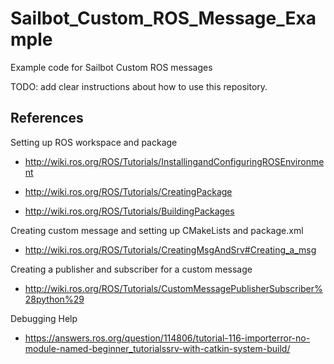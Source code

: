 # Sailbot_Custom_ROS_Message_Example

Example code for Sailbot Custom ROS messages 

TODO: add clear instructions about how to use this repository.

## References

Setting up ROS workspace and package

* http://wiki.ros.org/ROS/Tutorials/InstallingandConfiguringROSEnvironment

* http://wiki.ros.org/ROS/Tutorials/CreatingPackage

* http://wiki.ros.org/ROS/Tutorials/BuildingPackages

Creating custom message and setting up CMakeLists and package.xml

* http://wiki.ros.org/ROS/Tutorials/CreatingMsgAndSrv#Creating_a_msg

Creating a publisher and subscriber for a custom message

* http://wiki.ros.org/ROS/Tutorials/CustomMessagePublisherSubscriber%28python%29

Debugging Help

* https://answers.ros.org/question/114806/tutorial-116-importerror-no-module-named-beginner_tutorialssrv-with-catkin-system-build/
